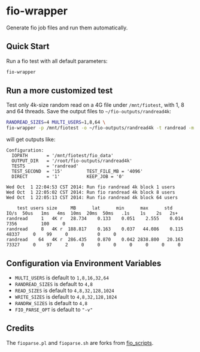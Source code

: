 # fio-wrapper

Generate fio job files and run them automatically.

## Quick Start

Run a fio test with all default parameters:

```bash
fio-wrapper 
```

## Run a more customized test

Test only 4k-size random read on a 4G file under `/mnt/fiotest`, with 1, 8
 and 64 threads. Save the output files to `~/fio-outputs/randread4k`:

```bash
RANDREAD_SIZES=4 MULTI_USERS=1,8,64 \
fio-wrapper -p /mnt/fiotest -o ~/fio-outputs/randread4k -t randread -m 4096
```

will get outputs like:

```
Configuration:
  IOPATH       = '/mnt/fiotest/fio_data'
  OUTPUT_DIR   = '/root/fio-outputs/randread4k'
  TESTS        = 'randread'
  TEST_SECOND  = '15'         TEST_FILE_MB = '4096'
  DIRECT       = '1'          KEEP_JOB = '0'

Wed Oct  1 22:04:53 CST 2014: Run fio randread 4k block 1 users
Wed Oct  1 22:05:02 CST 2014: Run fio randread 4k block 8 users
Wed Oct  1 22:05:13 CST 2014: Run fio randread 4k block 64 users

    test users size     MB      lat      min      max      std        IO/s  50us   1ms   4ms  10ms  20ms  50ms   .1s    1s    2s   2s+
randread     1   4K r   28.734    0.133    0.051    2.555    0.014    7356         100     0                                          
randread     8   4K r  188.817    0.163    0.037   44.086    0.115   48337     0    99     0           0     0                        
randread    64   4K r  286.435    0.870    0.042 2838.800   20.163   73327     0    97     2     0     0     0     0     0     0     0
```

## Configuration via Environment Variables

* `MULTI_USERS` is default to `1,8,16,32,64`
* `RANDREAD_SIZES` is default to `4,8`
* `READ_SIZES` is default to `4,8,32,128,1024`
* `WRITE_SIZES` is default to `4,8,32,128,1024`
* `RANDRW_SIZES` is default to `4,8`
* `FIO_PARSE_OPT` is default to `"-v"`

## Credits

The `fioparse.pl` and `fioparse.sh` are forks from 
[fio_scripts](https://github.com/khailey/fio_scripts).
